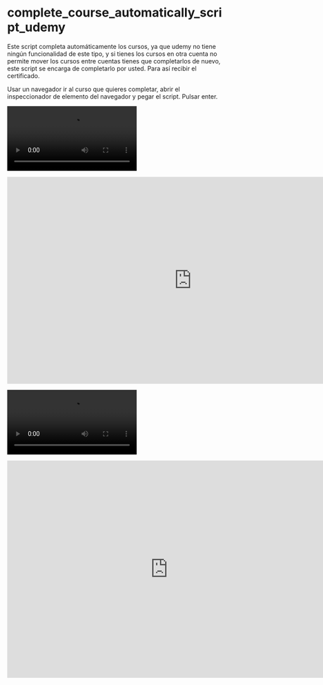 # complete_course_automatically_script_udemy
Este script completa automáticamente los cursos, ya que udemy no tiene ningún funcionalidad de este tipo, y si tienes los cursos en otra cuenta no permite mover los cursos entre cuentas tienes que completarlos de nuevo, este script se encarga de completarlo por usted. Para así recibir el certificado.

Usar un navegador ir al curso que quieres completar, abrir el inspeccionador de elemento del navegador y pegar el script. Pulsar enter.

<video src="https://raw.githubusercontent.com/pacoDevelop/complete_course_automatically_script_udemy/main/video_2022-06-08_00-30-33.mp4"></video>

<iframe width="854" height="480" src="https://raw.githubusercontent.com/pacoDevelop/complete_course_automatically_script_udemy/main/video_2022-06-08_00-30-33.mp4" frameborder="0" allowfullscreen></iframe>

<video src="https://user-images.githubusercontent.com/126239/151336683-4f0c423a-7bd5-4580-888b-4c08fdfdd4e9.mp4"></video>

<iframe src="https://www.veed.io/embed/799149ff-4356-4f8e-9c50-738d9992e24a" width="744" height="504" frameborder="0" title="Project Name" webkitallowfullscreen mozallowfullscreen allowfullscreen></iframe>
